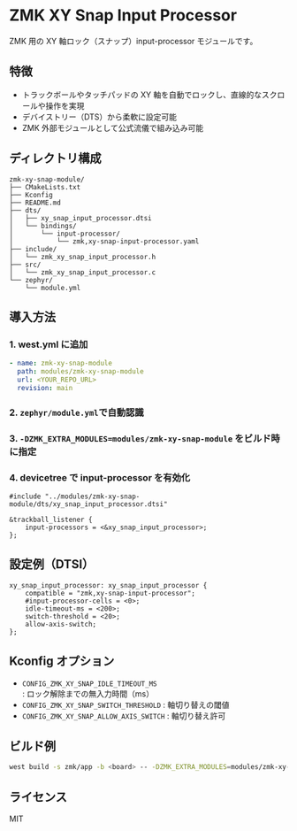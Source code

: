 # ZMK XY Snap Input Processor

ZMK 用の XY 軸ロック（スナップ）input-processor モジュールです。

## 特徴

- トラックボールやタッチパッドの XY 軸を自動でロックし、直線的なスクロールや操作を実現
- デバイストリー（DTS）から柔軟に設定可能
- ZMK 外部モジュールとして公式流儀で組み込み可能

## ディレクトリ構成

```
zmk-xy-snap-module/
├── CMakeLists.txt
├── Kconfig
├── README.md
├── dts/
│   ├── xy_snap_input_processor.dtsi
│   └── bindings/
│       └── input-processor/
│           └── zmk,xy-snap-input-processor.yaml
├── include/
│   └── zmk_xy_snap_input_processor.h
├── src/
│   └── zmk_xy_snap_input_processor.c
└── zephyr/
    └── module.yml
```

## 導入方法

### 1. west.yml に追加

```yaml
- name: zmk-xy-snap-module
  path: modules/zmk-xy-snap-module
  url: <YOUR_REPO_URL>
  revision: main
```

### 2. `zephyr/module.yml`で自動認識

### 3. `-DZMK_EXTRA_MODULES=modules/zmk-xy-snap-module` をビルド時に指定

### 4. devicetree で input-processor を有効化

```dts
#include "../modules/zmk-xy-snap-module/dts/xy_snap_input_processor.dtsi"

&trackball_listener {
    input-processors = <&xy_snap_input_processor>;
};
```

## 設定例（DTSI）

```dts
xy_snap_input_processor: xy_snap_input_processor {
    compatible = "zmk,xy-snap-input-processor";
    #input-processor-cells = <0>;
    idle-timeout-ms = <200>;
    switch-threshold = <20>;
    allow-axis-switch;
};
```

## Kconfig オプション

- `CONFIG_ZMK_XY_SNAP_IDLE_TIMEOUT_MS` : ロック解除までの無入力時間（ms）
- `CONFIG_ZMK_XY_SNAP_SWITCH_THRESHOLD` : 軸切り替えの閾値
- `CONFIG_ZMK_XY_SNAP_ALLOW_AXIS_SWITCH` : 軸切り替え許可

## ビルド例

```sh
west build -s zmk/app -b <board> -- -DZMK_EXTRA_MODULES=modules/zmk-xy-snap-module
```

## ライセンス

MIT
